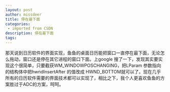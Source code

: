 ```yaml
---
layout: post
author: missdeer
title: 停在最下面
categories: 
 - imported from CSDN
description: 停在最下面
tags: 
---
```


那天说到日历软件的界面实现，鱼鱼的桌面日历能把窗口一直停在最下面，无论怎么拖动，窗口还是停在其它进程的窗口下面。上google 搜了一下，发现其实要实现这个很简单，只要截获WM\_WINDOWPOSCHANGING，把LParam 参数指向的结构体中把hwndInsertAfter 的值改成 HWND\_BOTTOM就可以了。现在几乎所有的日历软件需要的界面技术都可以实现了，相比之下，我个人更喜欢鱼鱼的方案胜过于ADC的方案，呵呵。
